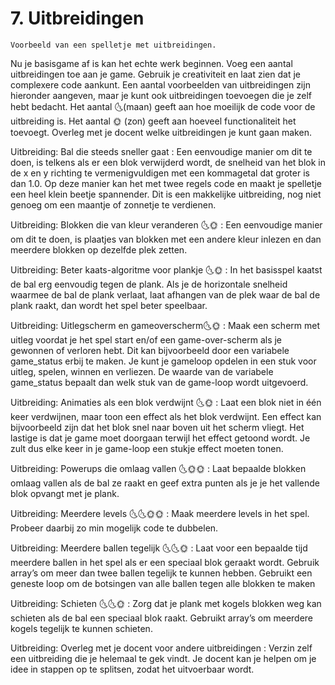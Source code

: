 # 7. Uitbreidingen

```{figure} scherm7.png
Voorbeeld van een spelletje met uitbreidingen.
```

Nu je basisgame af is kan het echte werk beginnen. Voeg een aantal uitbreidingen toe aan je game. Gebruik je creativiteit en laat zien dat je complexere code aankunt. Een aantal voorbeelden van uitbreidingen zijn hieronder aangeven, maar je kunt ook uitbreidingen toevoegen die je zelf hebt bedacht. Het aantal 🌜(maan) geeft aan hoe moeilijk de code voor de uitbreiding is. Het aantal 🌞 (zon) geeft aan hoeveel functionaliteit het toevoegt. Overleg met je docent welke uitbreidingen je kunt gaan maken.

Uitbreiding: Bal die steeds sneller gaat 
: Een eenvoudige manier om dit te doen, is telkens als er een blok verwijderd wordt, de snelheid van het blok in de x en y richting te vermenigvuldigen met een kommagetal dat groter is dan 1.0. Op deze manier kan het met twee regels code en maakt je spelletje een heel klein beetje spannender. Dit is een makkelijke uitbreiding, nog niet genoeg om een maantje of zonnetje te verdienen.

Uitbreiding: Blokken die van kleur veranderen 🌜🌞
: Een eenvoudige manier om dit te doen, is plaatjes van blokken met een andere kleur inlezen en dan meerdere blokken op dezelfde plek zetten.

Uitbreiding: Beter kaats-algoritme voor plankje 🌜🌞
: In het basisspel kaatst de bal erg eenvoudig tegen de plank. Als je de horizontale snelheid waarmee de bal de plank verlaat, laat afhangen van de plek waar de bal de plank raakt, dan wordt het spel beter speelbaar.

Uitbreiding: Uitlegscherm en gameoverscherm🌜🌞
: Maak een scherm met uitleg voordat je het spel start en/of een game-over-scherm als je gewonnen of verloren hebt. Dit kan bijvoorbeeld door een variabele game_status erbij te maken. Je kunt je gameloop opdelen in een stuk voor uitleg, spelen, winnen en verliezen. De waarde van de variabele game_status bepaalt dan welk stuk van de game-loop wordt uitgevoerd.

Uitbreiding: Animaties als een blok verdwijnt 🌜🌞
: Laat een blok niet in één keer verdwijnen, maar toon een effect als het blok verdwijnt. Een effect kan bijvoorbeeld zijn dat het blok snel naar boven uit het scherm vliegt. Het lastige is dat je game moet doorgaan terwijl het effect getoond wordt. Je zult dus elke keer in je game-loop een stukje effect moeten tonen.

Uitbreiding: Powerups die omlaag vallen 🌜🌞🌞
: Laat bepaalde blokken omlaag vallen als de bal ze raakt en geef extra punten als je je het vallende blok opvangt met je plank.

Uitbreiding: Meerdere levels 🌜🌜🌞🌞
: Maak meerdere levels in het spel. Probeer daarbij zo min mogelijk code te dubbelen.

Uitbreiding: Meerdere ballen tegelijk 🌜🌜🌞
: Laat voor een bepaalde tijd meerdere ballen in het spel als er een speciaal blok geraakt wordt.
Gebruik array’s om meer dan twee ballen tegelijk te kunnen hebben. Gebruikt een geneste loop om de botsingen van alle ballen tegen alle blokken te maken

Uitbreiding: Schieten 🌜🌜🌞
: Zorg dat je plank met kogels blokken weg kan schieten als de bal een speciaal blok raakt. 
Gebruikt array’s om meerdere kogels tegelijk te kunnen schieten.

Uitbreiding: Overleg met je docent voor andere uitbreidingen
: Verzin zelf een uitbreiding die je helemaal te gek vindt. Je docent kan je helpen om je idee in stappen op te splitsen, zodat het uitvoerbaar wordt. 

